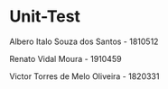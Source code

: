 # Unit-Test

Albero Italo Souza dos Santos - 1810512

Renato Vidal Moura - 1910459

Victor Torres de Melo Oliveira - 1820331


